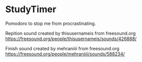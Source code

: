 # StudyTimer
Pomodoro to stop me from procrastinating. 

Repition sound created by thisusernameis from freesound.org
https://freesound.org/people/thisusernameis/sounds/426888/

Finish sound created by mehraniiii from freesound.org
https://freesound.org/people/mehraniiii/sounds/588234/